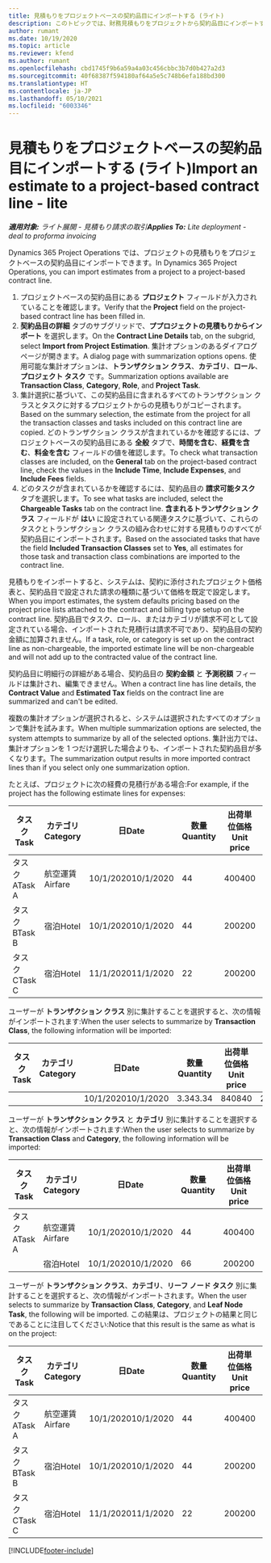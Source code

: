 ```yaml
---
title: 見積もりをプロジェクトベースの契約品目にインポートする (ライト)
description: このトピックでは、財務見積もりをプロジェクトから契約品目にインポートする方法について説明します。
author: rumant
ms.date: 10/19/2020
ms.topic: article
ms.reviewer: kfend
ms.author: rumant
ms.openlocfilehash: cbd1745f9b6a59a4a03c456cbbc3b7d0b427a2d3
ms.sourcegitcommit: 40f68387f594180af64a5e5c748b6efa188bd300
ms.translationtype: HT
ms.contentlocale: ja-JP
ms.lasthandoff: 05/10/2021
ms.locfileid: "6003346"
---
```

# <a name="import-an-estimate-to-a-project-based-contract-line---lite"></a><span data-ttu-id="2615d-103">見積もりをプロジェクトベースの契約品目にインポートする (ライト)</span><span class="sxs-lookup"><span data-stu-id="2615d-103">Import an estimate to a project-based contract line - lite</span></span>

<span data-ttu-id="2615d-104">_**適用対象:** ライト展開 - 見積もり請求の取引_</span><span class="sxs-lookup"><span data-stu-id="2615d-104">_**Applies To:** Lite deployment - deal to proforma invoicing_</span></span>

<span data-ttu-id="2615d-105">Dynamics 365 Project Operations では、プロジェクトの見積もりをプロジェクトベースの契約品目にインポートできます。</span><span class="sxs-lookup"><span data-stu-id="2615d-105">In Dynamics 365 Project Operations, you can import estimates from a project to a project-based contract line.</span></span>

1. <span data-ttu-id="2615d-106">プロジェクトベースの契約品目にある **プロジェクト** フィールドが入力されていることを確認します。</span><span class="sxs-lookup"><span data-stu-id="2615d-106">Verify that the **Project** field on the project-based contract line has been filled in.</span></span>
2. <span data-ttu-id="2615d-107">**契約品目の詳細** タブのサブグリッドで、**ププロジェクトの見積もりからインポート** を選択します。</span><span class="sxs-lookup"><span data-stu-id="2615d-107">On the **Contract Line Details** tab, on the subgrid, select **Import from Project Estimation**.</span></span> <span data-ttu-id="2615d-108">集計オプションのあるダイアログ ページが開きます。</span><span class="sxs-lookup"><span data-stu-id="2615d-108">A dialog page with summarization options opens.</span></span> <span data-ttu-id="2615d-109">使用可能な集計オプションは、**トランザクション クラス**、**カテゴリ**、**ロール**、**プロジェクト タスク** です。</span><span class="sxs-lookup"><span data-stu-id="2615d-109">Summarization options available are **Transaction Class**, **Category**, **Role**, and **Project Task**.</span></span>
3. <span data-ttu-id="2615d-110">集計選択に基づいて、この契約品目に含まれるすべてのトランザクション クラスとタスクに対するプロジェクトからの見積もりがコピーされます。</span><span class="sxs-lookup"><span data-stu-id="2615d-110">Based on the summary selection, the estimate from the project for all the transaction classes and tasks included on this contract line are copied.</span></span> <span data-ttu-id="2615d-111">どのトランザクション クラスが含まれているかを確認するには、プロジェクトベースの契約品目にある **全般** タブで、**時間を含む**、**経費を含む**、**料金を含む** フィールドの値を確認します。</span><span class="sxs-lookup"><span data-stu-id="2615d-111">To check what transaction classes are included, on the **General** tab on the project-based contract line, check the values in the **Include Time**, **Include Expenses**, and **Include Fees** fields.</span></span> 
4. <span data-ttu-id="2615d-112">どのタスクが含まれているかを確認するには、契約品目の **請求可能タスク** タブを選択します。</span><span class="sxs-lookup"><span data-stu-id="2615d-112">To see what tasks are included, select the **Chargeable Tasks** tab on the contract line.</span></span> <span data-ttu-id="2615d-113">**含まれるトランザクション クラス** フィールドが **はい** に設定されている関連タスクに基づいて、これらのタスクとトランザクション クラスの組み合わせに対する見積もりのすべてが契約品目にインポートされます。</span><span class="sxs-lookup"><span data-stu-id="2615d-113">Based on the associated tasks that have the field **Included Transaction Classes** set to **Yes**, all estimates for those task and transaction class combinations are imported to the contract line.</span></span>

<span data-ttu-id="2615d-114">見積もりをインポートすると、システムは、契約に添付されたプロジェクト価格表と、契約品目で設定された請求の種類に基づいて価格を既定で設定します。</span><span class="sxs-lookup"><span data-stu-id="2615d-114">When you import estimates, the system defaults pricing based on the project price lists attached to the contract and billing type setup on the contract line.</span></span> <span data-ttu-id="2615d-115">契約品目でタスク、ロール、またはカテゴリが請求不可として設定されている場合、インポートされた見積行は請求不可であり、契約品目の契約金額に加算されません。</span><span class="sxs-lookup"><span data-stu-id="2615d-115">If a task, role, or category is set up on the contract line as non-chargeable, the imported estimate line will be non-chargeable and will not add up to the contracted value of the contract line.</span></span>

<span data-ttu-id="2615d-116">契約品目に明細行の詳細がある場合、契約品目の **契約金額** と **予測税額** フィールドは集計され、編集できません。</span><span class="sxs-lookup"><span data-stu-id="2615d-116">When a contract line has line details, the **Contract Value** and **Estimated Tax** fields on the contract line are summarized and can't be edited.</span></span>

<span data-ttu-id="2615d-117">複数の集計オプションが選択されると、システムは選択されたすべてのオプションで集計を試みます。</span><span class="sxs-lookup"><span data-stu-id="2615d-117">When multiple summarization options are selected, the system attempts to summarize by all of the selected options.</span></span> <span data-ttu-id="2615d-118">集計出力では、集計オプションを 1 つだけ選択した場合よりも、インポートされた契約品目が多くなります。</span><span class="sxs-lookup"><span data-stu-id="2615d-118">The summarization output results in more imported contract lines than if you select only one summarization option.</span></span>

<span data-ttu-id="2615d-119">たとえば、プロジェクトに次の経費の見積行がある場合:</span><span class="sxs-lookup"><span data-stu-id="2615d-119">For example, if the project has the following estimate lines for expenses:</span></span>

| <span data-ttu-id="2615d-120">タスク​</span><span class="sxs-lookup"><span data-stu-id="2615d-120">Task</span></span> | <span data-ttu-id="2615d-121">カテゴリ</span><span class="sxs-lookup"><span data-stu-id="2615d-121">Category</span></span> | <span data-ttu-id="2615d-122">日</span><span class="sxs-lookup"><span data-stu-id="2615d-122">Date</span></span> | <span data-ttu-id="2615d-123">数量</span><span class="sxs-lookup"><span data-stu-id="2615d-123">Quantity</span></span> | <span data-ttu-id="2615d-124">出荷単位価格</span><span class="sxs-lookup"><span data-stu-id="2615d-124">Unit price</span></span> | <span data-ttu-id="2615d-125">金額</span><span class="sxs-lookup"><span data-stu-id="2615d-125">Amount</span></span> |
| --- | --- | --- | --- | --- | --- |
| <span data-ttu-id="2615d-126">タスク A</span><span class="sxs-lookup"><span data-stu-id="2615d-126">Task A</span></span> | <span data-ttu-id="2615d-127">航空運賃</span><span class="sxs-lookup"><span data-stu-id="2615d-127">Airfare</span></span> | <span data-ttu-id="2615d-128">10/1/2020</span><span class="sxs-lookup"><span data-stu-id="2615d-128">10/1/2020</span></span> | <span data-ttu-id="2615d-129">4</span><span class="sxs-lookup"><span data-stu-id="2615d-129">4</span></span> | <span data-ttu-id="2615d-130">400</span><span class="sxs-lookup"><span data-stu-id="2615d-130">400</span></span> | <span data-ttu-id="2615d-131">1600</span><span class="sxs-lookup"><span data-stu-id="2615d-131">1600</span></span> |
| <span data-ttu-id="2615d-132">タスク B</span><span class="sxs-lookup"><span data-stu-id="2615d-132">Task B</span></span> | <span data-ttu-id="2615d-133">宿泊</span><span class="sxs-lookup"><span data-stu-id="2615d-133">Hotel</span></span> | <span data-ttu-id="2615d-134">10/1/2020</span><span class="sxs-lookup"><span data-stu-id="2615d-134">10/1/2020</span></span> | <span data-ttu-id="2615d-135">4</span><span class="sxs-lookup"><span data-stu-id="2615d-135">4</span></span> | <span data-ttu-id="2615d-136">200</span><span class="sxs-lookup"><span data-stu-id="2615d-136">200</span></span> | <span data-ttu-id="2615d-137">800</span><span class="sxs-lookup"><span data-stu-id="2615d-137">800</span></span> |
| <span data-ttu-id="2615d-138">タスク C</span><span class="sxs-lookup"><span data-stu-id="2615d-138">Task C</span></span> | <span data-ttu-id="2615d-139">宿泊</span><span class="sxs-lookup"><span data-stu-id="2615d-139">Hotel</span></span> | <span data-ttu-id="2615d-140">11/1/2020</span><span class="sxs-lookup"><span data-stu-id="2615d-140">11/1/2020</span></span> | <span data-ttu-id="2615d-141">2</span><span class="sxs-lookup"><span data-stu-id="2615d-141">2</span></span> | <span data-ttu-id="2615d-142">200</span><span class="sxs-lookup"><span data-stu-id="2615d-142">200</span></span> | <span data-ttu-id="2615d-143">400</span><span class="sxs-lookup"><span data-stu-id="2615d-143">400</span></span> |

<span data-ttu-id="2615d-144">ユーザーが **トランザクション クラス** 別に集計することを選択すると、次の情報がインポートされます:</span><span class="sxs-lookup"><span data-stu-id="2615d-144">When the user selects to summarize by **Transaction Class**, the following information will be imported:</span></span>

| <span data-ttu-id="2615d-145">タスク​</span><span class="sxs-lookup"><span data-stu-id="2615d-145">Task</span></span> | <span data-ttu-id="2615d-146">カテゴリ</span><span class="sxs-lookup"><span data-stu-id="2615d-146">Category</span></span> | <span data-ttu-id="2615d-147">日</span><span class="sxs-lookup"><span data-stu-id="2615d-147">Date</span></span> | <span data-ttu-id="2615d-148">数量</span><span class="sxs-lookup"><span data-stu-id="2615d-148">Quantity</span></span> | <span data-ttu-id="2615d-149">出荷単位価格</span><span class="sxs-lookup"><span data-stu-id="2615d-149">Unit price</span></span> | <span data-ttu-id="2615d-150">金額</span><span class="sxs-lookup"><span data-stu-id="2615d-150">Amount</span></span> |
| --- | --- | --- | --- | --- | --- |
| &nbsp; | &nbsp; | <span data-ttu-id="2615d-151">10/1/2020</span><span class="sxs-lookup"><span data-stu-id="2615d-151">10/1/2020</span></span> | <span data-ttu-id="2615d-152">3.34</span><span class="sxs-lookup"><span data-stu-id="2615d-152">3.34</span></span> | <span data-ttu-id="2615d-153">840</span><span class="sxs-lookup"><span data-stu-id="2615d-153">840</span></span> | <span data-ttu-id="2615d-154">2800</span><span class="sxs-lookup"><span data-stu-id="2615d-154">2800</span></span> |

<span data-ttu-id="2615d-155">ユーザーが **トランザクション クラス** と **カテゴリ** 別に集計することを選択すると、次の情報がインポートされます:</span><span class="sxs-lookup"><span data-stu-id="2615d-155">When the user selects to summarize by **Transaction Class** and **Category**, the following information will be imported:</span></span>

| <span data-ttu-id="2615d-156">タスク​</span><span class="sxs-lookup"><span data-stu-id="2615d-156">Task</span></span> | <span data-ttu-id="2615d-157">カテゴリ</span><span class="sxs-lookup"><span data-stu-id="2615d-157">Category</span></span> | <span data-ttu-id="2615d-158">日</span><span class="sxs-lookup"><span data-stu-id="2615d-158">Date</span></span> | <span data-ttu-id="2615d-159">数量</span><span class="sxs-lookup"><span data-stu-id="2615d-159">Quantity</span></span> | <span data-ttu-id="2615d-160">出荷単位価格</span><span class="sxs-lookup"><span data-stu-id="2615d-160">Unit price</span></span> | <span data-ttu-id="2615d-161">金額</span><span class="sxs-lookup"><span data-stu-id="2615d-161">Amount</span></span> |
| --- | --- | --- | --- | --- | --- |
| <span data-ttu-id="2615d-162">タスク A</span><span class="sxs-lookup"><span data-stu-id="2615d-162">Task A</span></span> | <span data-ttu-id="2615d-163">航空運賃</span><span class="sxs-lookup"><span data-stu-id="2615d-163">Airfare</span></span> | <span data-ttu-id="2615d-164">10/1/2020</span><span class="sxs-lookup"><span data-stu-id="2615d-164">10/1/2020</span></span> | <span data-ttu-id="2615d-165">4</span><span class="sxs-lookup"><span data-stu-id="2615d-165">4</span></span> | <span data-ttu-id="2615d-166">400</span><span class="sxs-lookup"><span data-stu-id="2615d-166">400</span></span> | <span data-ttu-id="2615d-167">1600</span><span class="sxs-lookup"><span data-stu-id="2615d-167">1600</span></span> |
| &nbsp;| <span data-ttu-id="2615d-168">宿泊</span><span class="sxs-lookup"><span data-stu-id="2615d-168">Hotel</span></span> | <span data-ttu-id="2615d-169">10/1/2020</span><span class="sxs-lookup"><span data-stu-id="2615d-169">10/1/2020</span></span> | <span data-ttu-id="2615d-170">6</span><span class="sxs-lookup"><span data-stu-id="2615d-170">6</span></span> | <span data-ttu-id="2615d-171">200</span><span class="sxs-lookup"><span data-stu-id="2615d-171">200</span></span> | <span data-ttu-id="2615d-172">1200</span><span class="sxs-lookup"><span data-stu-id="2615d-172">1200</span></span> |

<span data-ttu-id="2615d-173">ユーザーが **トランザクション クラス**、**カテゴリ**、**リーフ ノード タスク** 別に集計することを選択すると、次の情報がインポートされます。</span><span class="sxs-lookup"><span data-stu-id="2615d-173">When the user selects to summarize by **Transaction Class**, **Category**, and **Leaf Node Task**, the following will be imported.</span></span> <span data-ttu-id="2615d-174">この結果は、プロジェクトの結果と同じであることに注目してください:</span><span class="sxs-lookup"><span data-stu-id="2615d-174">Notice that this result is the same as what is on the project:</span></span>

| <span data-ttu-id="2615d-175">タスク​</span><span class="sxs-lookup"><span data-stu-id="2615d-175">Task</span></span> | <span data-ttu-id="2615d-176">カテゴリ</span><span class="sxs-lookup"><span data-stu-id="2615d-176">Category</span></span> | <span data-ttu-id="2615d-177">日</span><span class="sxs-lookup"><span data-stu-id="2615d-177">Date</span></span> | <span data-ttu-id="2615d-178">数量</span><span class="sxs-lookup"><span data-stu-id="2615d-178">Quantity</span></span> | <span data-ttu-id="2615d-179">出荷単位価格</span><span class="sxs-lookup"><span data-stu-id="2615d-179">Unit price</span></span> | <span data-ttu-id="2615d-180">金額</span><span class="sxs-lookup"><span data-stu-id="2615d-180">Amount</span></span> |
| --- | --- | --- | --- | --- | --- |
| <span data-ttu-id="2615d-181">タスク A</span><span class="sxs-lookup"><span data-stu-id="2615d-181">Task A</span></span> | <span data-ttu-id="2615d-182">航空運賃</span><span class="sxs-lookup"><span data-stu-id="2615d-182">Airfare</span></span> | <span data-ttu-id="2615d-183">10/1/2020</span><span class="sxs-lookup"><span data-stu-id="2615d-183">10/1/2020</span></span> | <span data-ttu-id="2615d-184">4</span><span class="sxs-lookup"><span data-stu-id="2615d-184">4</span></span> | <span data-ttu-id="2615d-185">400</span><span class="sxs-lookup"><span data-stu-id="2615d-185">400</span></span> | <span data-ttu-id="2615d-186">1600</span><span class="sxs-lookup"><span data-stu-id="2615d-186">1600</span></span> |
| <span data-ttu-id="2615d-187">タスク B</span><span class="sxs-lookup"><span data-stu-id="2615d-187">Task B</span></span> | <span data-ttu-id="2615d-188">宿泊</span><span class="sxs-lookup"><span data-stu-id="2615d-188">Hotel</span></span> | <span data-ttu-id="2615d-189">10/1/2020</span><span class="sxs-lookup"><span data-stu-id="2615d-189">10/1/2020</span></span> | <span data-ttu-id="2615d-190">4</span><span class="sxs-lookup"><span data-stu-id="2615d-190">4</span></span> | <span data-ttu-id="2615d-191">200</span><span class="sxs-lookup"><span data-stu-id="2615d-191">200</span></span> | <span data-ttu-id="2615d-192">800</span><span class="sxs-lookup"><span data-stu-id="2615d-192">800</span></span> |
| <span data-ttu-id="2615d-193">タスク C</span><span class="sxs-lookup"><span data-stu-id="2615d-193">Task C</span></span> | <span data-ttu-id="2615d-194">宿泊</span><span class="sxs-lookup"><span data-stu-id="2615d-194">Hotel</span></span> | <span data-ttu-id="2615d-195">11/1/2020</span><span class="sxs-lookup"><span data-stu-id="2615d-195">11/1/2020</span></span> | <span data-ttu-id="2615d-196">2</span><span class="sxs-lookup"><span data-stu-id="2615d-196">2</span></span> | <span data-ttu-id="2615d-197">200</span><span class="sxs-lookup"><span data-stu-id="2615d-197">200</span></span> | <span data-ttu-id="2615d-198">400</span><span class="sxs-lookup"><span data-stu-id="2615d-198">400</span></span> |


[!INCLUDE[footer-include](../../includes/footer-banner.md)]